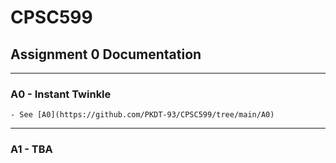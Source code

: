 # CPSC599
## Assignment 0 Documentation
<hr>

### A0 - Instant Twinkle
    - See [A0](https://github.com/PKDT-93/CPSC599/tree/main/A0)

<hr>

### A1 - TBA
